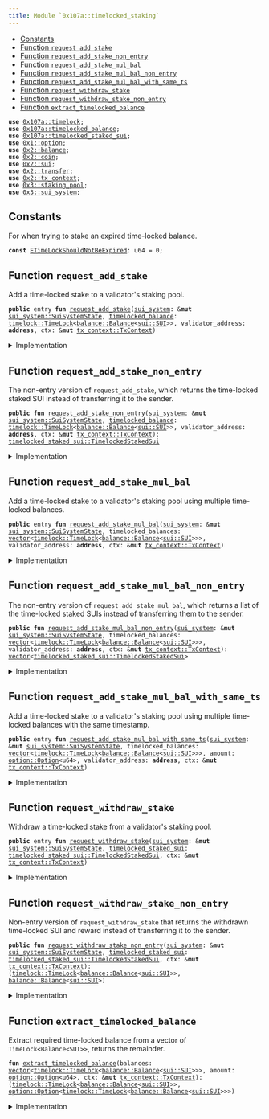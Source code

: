 ```yaml
---
title: Module `0x107a::timelocked_staking`
---
```




-  [Constants](#@Constants_0)
-  [Function `request_add_stake`](#0x107a_timelocked_staking_request_add_stake)
-  [Function `request_add_stake_non_entry`](#0x107a_timelocked_staking_request_add_stake_non_entry)
-  [Function `request_add_stake_mul_bal`](#0x107a_timelocked_staking_request_add_stake_mul_bal)
-  [Function `request_add_stake_mul_bal_non_entry`](#0x107a_timelocked_staking_request_add_stake_mul_bal_non_entry)
-  [Function `request_add_stake_mul_bal_with_same_ts`](#0x107a_timelocked_staking_request_add_stake_mul_bal_with_same_ts)
-  [Function `request_withdraw_stake`](#0x107a_timelocked_staking_request_withdraw_stake)
-  [Function `request_withdraw_stake_non_entry`](#0x107a_timelocked_staking_request_withdraw_stake_non_entry)
-  [Function `extract_timelocked_balance`](#0x107a_timelocked_staking_extract_timelocked_balance)


<pre><code><b>use</b> <a href="timelock.md#0x107a_timelock">0x107a::timelock</a>;
<b>use</b> <a href="timelocked_balance.md#0x107a_timelocked_balance">0x107a::timelocked_balance</a>;
<b>use</b> <a href="timelocked_staked_sui.md#0x107a_timelocked_staked_sui">0x107a::timelocked_staked_sui</a>;
<b>use</b> <a href="../move-stdlib/option.md#0x1_option">0x1::option</a>;
<b>use</b> <a href="../sui-framework/balance.md#0x2_balance">0x2::balance</a>;
<b>use</b> <a href="../sui-framework/coin.md#0x2_coin">0x2::coin</a>;
<b>use</b> <a href="../sui-framework/sui.md#0x2_sui">0x2::sui</a>;
<b>use</b> <a href="../sui-framework/transfer.md#0x2_transfer">0x2::transfer</a>;
<b>use</b> <a href="../sui-framework/tx_context.md#0x2_tx_context">0x2::tx_context</a>;
<b>use</b> <a href="../sui-system/staking_pool.md#0x3_staking_pool">0x3::staking_pool</a>;
<b>use</b> <a href="../sui-system/sui_system.md#0x3_sui_system">0x3::sui_system</a>;
</code></pre>



<a name="@Constants_0"></a>

## Constants


<a name="0x107a_timelocked_staking_ETimeLockShouldNotBeExpired"></a>

For when trying to stake an expired time-locked balance.


<pre><code><b>const</b> <a href="timelocked_staking.md#0x107a_timelocked_staking_ETimeLockShouldNotBeExpired">ETimeLockShouldNotBeExpired</a>: u64 = 0;
</code></pre>



<a name="0x107a_timelocked_staking_request_add_stake"></a>

## Function `request_add_stake`

Add a time-locked stake to a validator's staking pool.


<pre><code><b>public</b> entry <b>fun</b> <a href="timelocked_staking.md#0x107a_timelocked_staking_request_add_stake">request_add_stake</a>(<a href="../sui-system/sui_system.md#0x3_sui_system">sui_system</a>: &<b>mut</b> <a href="../sui-system/sui_system.md#0x3_sui_system_SuiSystemState">sui_system::SuiSystemState</a>, <a href="timelocked_balance.md#0x107a_timelocked_balance">timelocked_balance</a>: <a href="timelock.md#0x107a_timelock_TimeLock">timelock::TimeLock</a>&lt;<a href="../sui-framework/balance.md#0x2_balance_Balance">balance::Balance</a>&lt;<a href="../sui-framework/sui.md#0x2_sui_SUI">sui::SUI</a>&gt;&gt;, validator_address: <b>address</b>, ctx: &<b>mut</b> <a href="../sui-framework/tx_context.md#0x2_tx_context_TxContext">tx_context::TxContext</a>)
</code></pre>



<details>
<summary>Implementation</summary>


<pre><code><b>public</b> entry <b>fun</b> <a href="timelocked_staking.md#0x107a_timelocked_staking_request_add_stake">request_add_stake</a>(
    <a href="../sui-system/sui_system.md#0x3_sui_system">sui_system</a>: &<b>mut</b> SuiSystemState,
    <a href="timelocked_balance.md#0x107a_timelocked_balance">timelocked_balance</a>: TimeLock&lt;Balance&lt;SUI&gt;&gt;,
    validator_address: <b>address</b>,
    ctx: &<b>mut</b> TxContext,
) {
    // Stake the time-locked <a href="../sui-framework/balance.md#0x2_balance">balance</a>.
    <b>let</b> <a href="timelocked_staked_sui.md#0x107a_timelocked_staked_sui">timelocked_staked_sui</a> = <a href="timelocked_staking.md#0x107a_timelocked_staking_request_add_stake_non_entry">request_add_stake_non_entry</a>(<a href="../sui-system/sui_system.md#0x3_sui_system">sui_system</a>, <a href="timelocked_balance.md#0x107a_timelocked_balance">timelocked_balance</a>, validator_address, ctx);

    // Transfer the receipt <b>to</b> the sender.
    <a href="timelocked_staked_sui.md#0x107a_timelocked_staked_sui_transfer">timelocked_staked_sui::transfer</a>(<a href="timelocked_staked_sui.md#0x107a_timelocked_staked_sui">timelocked_staked_sui</a>, ctx.sender());
}
</code></pre>



</details>

<a name="0x107a_timelocked_staking_request_add_stake_non_entry"></a>

## Function `request_add_stake_non_entry`

The non-entry version of <code>request_add_stake</code>, which returns the time-locked staked SUI instead of transferring it to the sender.


<pre><code><b>public</b> <b>fun</b> <a href="timelocked_staking.md#0x107a_timelocked_staking_request_add_stake_non_entry">request_add_stake_non_entry</a>(<a href="../sui-system/sui_system.md#0x3_sui_system">sui_system</a>: &<b>mut</b> <a href="../sui-system/sui_system.md#0x3_sui_system_SuiSystemState">sui_system::SuiSystemState</a>, <a href="timelocked_balance.md#0x107a_timelocked_balance">timelocked_balance</a>: <a href="timelock.md#0x107a_timelock_TimeLock">timelock::TimeLock</a>&lt;<a href="../sui-framework/balance.md#0x2_balance_Balance">balance::Balance</a>&lt;<a href="../sui-framework/sui.md#0x2_sui_SUI">sui::SUI</a>&gt;&gt;, validator_address: <b>address</b>, ctx: &<b>mut</b> <a href="../sui-framework/tx_context.md#0x2_tx_context_TxContext">tx_context::TxContext</a>): <a href="timelocked_staked_sui.md#0x107a_timelocked_staked_sui_TimelockedStakedSui">timelocked_staked_sui::TimelockedStakedSui</a>
</code></pre>



<details>
<summary>Implementation</summary>


<pre><code><b>public</b> <b>fun</b> <a href="timelocked_staking.md#0x107a_timelocked_staking_request_add_stake_non_entry">request_add_stake_non_entry</a>(
    <a href="../sui-system/sui_system.md#0x3_sui_system">sui_system</a>: &<b>mut</b> SuiSystemState,
    <a href="timelocked_balance.md#0x107a_timelocked_balance">timelocked_balance</a>: TimeLock&lt;Balance&lt;SUI&gt;&gt;,
    validator_address: <b>address</b>,
    ctx: &<b>mut</b> TxContext,
) : TimelockedStakedSui {
    // Check the preconditions.
    <b>assert</b>!(<a href="timelocked_balance.md#0x107a_timelocked_balance">timelocked_balance</a>.is_locked(ctx), <a href="timelocked_staking.md#0x107a_timelocked_staking_ETimeLockShouldNotBeExpired">ETimeLockShouldNotBeExpired</a>);

    // Unpack the time-locked <a href="../sui-framework/balance.md#0x2_balance">balance</a>.
    <b>let</b> (<a href="../sui-framework/balance.md#0x2_balance">balance</a>, expiration_timestamp_ms) = <a href="timelock.md#0x107a_timelock_unpack">timelock::unpack</a>(<a href="timelocked_balance.md#0x107a_timelocked_balance">timelocked_balance</a>);

    // Stake the time-locked <a href="../sui-framework/balance.md#0x2_balance">balance</a>.
    <b>let</b> staked_sui = <a href="../sui-system/sui_system.md#0x3_sui_system">sui_system</a>.<a href="timelocked_staking.md#0x107a_timelocked_staking_request_add_stake_non_entry">request_add_stake_non_entry</a>(
        <a href="../sui-framework/balance.md#0x2_balance">balance</a>.into_coin(ctx),
        validator_address,
        ctx,
    );

    // Create and <b>return</b> a receipt.
    <a href="timelocked_staked_sui.md#0x107a_timelocked_staked_sui_create">timelocked_staked_sui::create</a>(
        staked_sui,
        expiration_timestamp_ms,
        ctx
    )
}
</code></pre>



</details>

<a name="0x107a_timelocked_staking_request_add_stake_mul_bal"></a>

## Function `request_add_stake_mul_bal`

Add a time-locked stake to a validator's staking pool using multiple time-locked balances.


<pre><code><b>public</b> entry <b>fun</b> <a href="timelocked_staking.md#0x107a_timelocked_staking_request_add_stake_mul_bal">request_add_stake_mul_bal</a>(<a href="../sui-system/sui_system.md#0x3_sui_system">sui_system</a>: &<b>mut</b> <a href="../sui-system/sui_system.md#0x3_sui_system_SuiSystemState">sui_system::SuiSystemState</a>, timelocked_balances: <a href="../move-stdlib/vector.md#0x1_vector">vector</a>&lt;<a href="timelock.md#0x107a_timelock_TimeLock">timelock::TimeLock</a>&lt;<a href="../sui-framework/balance.md#0x2_balance_Balance">balance::Balance</a>&lt;<a href="../sui-framework/sui.md#0x2_sui_SUI">sui::SUI</a>&gt;&gt;&gt;, validator_address: <b>address</b>, ctx: &<b>mut</b> <a href="../sui-framework/tx_context.md#0x2_tx_context_TxContext">tx_context::TxContext</a>)
</code></pre>



<details>
<summary>Implementation</summary>


<pre><code><b>public</b> entry <b>fun</b> <a href="timelocked_staking.md#0x107a_timelocked_staking_request_add_stake_mul_bal">request_add_stake_mul_bal</a>(
    <a href="../sui-system/sui_system.md#0x3_sui_system">sui_system</a>: &<b>mut</b> SuiSystemState,
    timelocked_balances: <a href="../move-stdlib/vector.md#0x1_vector">vector</a>&lt;TimeLock&lt;Balance&lt;SUI&gt;&gt;&gt;,
    validator_address: <b>address</b>,
    ctx: &<b>mut</b> TxContext,
) {
    // Stake the time-locked balances.
    <b>let</b> <b>mut</b> receipts = <a href="timelocked_staking.md#0x107a_timelocked_staking_request_add_stake_mul_bal_non_entry">request_add_stake_mul_bal_non_entry</a>(<a href="../sui-system/sui_system.md#0x3_sui_system">sui_system</a>, timelocked_balances, validator_address, ctx);

    // Create useful variables.
    <b>let</b> (<b>mut</b> i, len) = (0, receipts.length());

    // Send all the receipts <b>to</b> the sender.
    <b>while</b> (i &lt; len) {
        // Take a receipt.
        <b>let</b> receipt = receipts.pop_back();

        // Transfer the receipt <b>to</b> the sender.
        <a href="timelocked_staked_sui.md#0x107a_timelocked_staked_sui_transfer">timelocked_staked_sui::transfer</a>(receipt, ctx.sender());

        i = i + 1
    };

    // Destroy the empty <a href="../move-stdlib/vector.md#0x1_vector">vector</a>.
    <a href="../move-stdlib/vector.md#0x1_vector_destroy_empty">vector::destroy_empty</a>(receipts)
}
</code></pre>



</details>

<a name="0x107a_timelocked_staking_request_add_stake_mul_bal_non_entry"></a>

## Function `request_add_stake_mul_bal_non_entry`

The non-entry version of <code>request_add_stake_mul_bal</code>,
which returns a list of the time-locked staked SUIs instead of transferring them to the sender.


<pre><code><b>public</b> <b>fun</b> <a href="timelocked_staking.md#0x107a_timelocked_staking_request_add_stake_mul_bal_non_entry">request_add_stake_mul_bal_non_entry</a>(<a href="../sui-system/sui_system.md#0x3_sui_system">sui_system</a>: &<b>mut</b> <a href="../sui-system/sui_system.md#0x3_sui_system_SuiSystemState">sui_system::SuiSystemState</a>, timelocked_balances: <a href="../move-stdlib/vector.md#0x1_vector">vector</a>&lt;<a href="timelock.md#0x107a_timelock_TimeLock">timelock::TimeLock</a>&lt;<a href="../sui-framework/balance.md#0x2_balance_Balance">balance::Balance</a>&lt;<a href="../sui-framework/sui.md#0x2_sui_SUI">sui::SUI</a>&gt;&gt;&gt;, validator_address: <b>address</b>, ctx: &<b>mut</b> <a href="../sui-framework/tx_context.md#0x2_tx_context_TxContext">tx_context::TxContext</a>): <a href="../move-stdlib/vector.md#0x1_vector">vector</a>&lt;<a href="timelocked_staked_sui.md#0x107a_timelocked_staked_sui_TimelockedStakedSui">timelocked_staked_sui::TimelockedStakedSui</a>&gt;
</code></pre>



<details>
<summary>Implementation</summary>


<pre><code><b>public</b> <b>fun</b> <a href="timelocked_staking.md#0x107a_timelocked_staking_request_add_stake_mul_bal_non_entry">request_add_stake_mul_bal_non_entry</a>(
    <a href="../sui-system/sui_system.md#0x3_sui_system">sui_system</a>: &<b>mut</b> SuiSystemState,
    <b>mut</b> timelocked_balances: <a href="../move-stdlib/vector.md#0x1_vector">vector</a>&lt;TimeLock&lt;Balance&lt;SUI&gt;&gt;&gt;,
    validator_address: <b>address</b>,
    ctx: &<b>mut</b> TxContext,
) : <a href="../move-stdlib/vector.md#0x1_vector">vector</a>&lt;TimelockedStakedSui&gt; {
    // Create a <a href="../move-stdlib/vector.md#0x1_vector">vector</a> <b>to</b> store the results.
    <b>let</b> <b>mut</b> result = <a href="../move-stdlib/vector.md#0x1_vector">vector</a>[];

    // Create useful variables.
    <b>let</b> (<b>mut</b> i, len) = (0, timelocked_balances.length());

    // Stake all the time-locked balances.
    <b>while</b> (i &lt; len) {
        // Take a time-locked <a href="../sui-framework/balance.md#0x2_balance">balance</a>.
        <b>let</b> <a href="timelocked_balance.md#0x107a_timelocked_balance">timelocked_balance</a> = timelocked_balances.pop_back();

        // Stake the time-locked <a href="../sui-framework/balance.md#0x2_balance">balance</a>.
        <b>let</b> <a href="timelocked_staked_sui.md#0x107a_timelocked_staked_sui">timelocked_staked_sui</a> = <a href="timelocked_staking.md#0x107a_timelocked_staking_request_add_stake_non_entry">request_add_stake_non_entry</a>(<a href="../sui-system/sui_system.md#0x3_sui_system">sui_system</a>, <a href="timelocked_balance.md#0x107a_timelocked_balance">timelocked_balance</a>, validator_address, ctx);

        // Store the created receipt.
        result.push_back(<a href="timelocked_staked_sui.md#0x107a_timelocked_staked_sui">timelocked_staked_sui</a>);

        i = i + 1
    };

    // Destroy the empty <a href="../move-stdlib/vector.md#0x1_vector">vector</a>.
    <a href="../move-stdlib/vector.md#0x1_vector_destroy_empty">vector::destroy_empty</a>(timelocked_balances);

    result
}
</code></pre>



</details>

<a name="0x107a_timelocked_staking_request_add_stake_mul_bal_with_same_ts"></a>

## Function `request_add_stake_mul_bal_with_same_ts`

Add a time-locked stake to a validator's staking pool using multiple time-locked balances with the same timestamp.


<pre><code><b>public</b> entry <b>fun</b> <a href="timelocked_staking.md#0x107a_timelocked_staking_request_add_stake_mul_bal_with_same_ts">request_add_stake_mul_bal_with_same_ts</a>(<a href="../sui-system/sui_system.md#0x3_sui_system">sui_system</a>: &<b>mut</b> <a href="../sui-system/sui_system.md#0x3_sui_system_SuiSystemState">sui_system::SuiSystemState</a>, timelocked_balances: <a href="../move-stdlib/vector.md#0x1_vector">vector</a>&lt;<a href="timelock.md#0x107a_timelock_TimeLock">timelock::TimeLock</a>&lt;<a href="../sui-framework/balance.md#0x2_balance_Balance">balance::Balance</a>&lt;<a href="../sui-framework/sui.md#0x2_sui_SUI">sui::SUI</a>&gt;&gt;&gt;, amount: <a href="../move-stdlib/option.md#0x1_option_Option">option::Option</a>&lt;u64&gt;, validator_address: <b>address</b>, ctx: &<b>mut</b> <a href="../sui-framework/tx_context.md#0x2_tx_context_TxContext">tx_context::TxContext</a>)
</code></pre>



<details>
<summary>Implementation</summary>


<pre><code><b>public</b> entry <b>fun</b> <a href="timelocked_staking.md#0x107a_timelocked_staking_request_add_stake_mul_bal_with_same_ts">request_add_stake_mul_bal_with_same_ts</a>(
    <a href="../sui-system/sui_system.md#0x3_sui_system">sui_system</a>: &<b>mut</b> SuiSystemState,
    timelocked_balances: <a href="../move-stdlib/vector.md#0x1_vector">vector</a>&lt;TimeLock&lt;Balance&lt;SUI&gt;&gt;&gt;,
    amount: <a href="../move-stdlib/option.md#0x1_option_Option">option::Option</a>&lt;u64&gt;,
    validator_address: <b>address</b>,
    ctx: &<b>mut</b> TxContext,
) {
    // Extract required amount.
    <b>let</b> (<a href="timelocked_balance.md#0x107a_timelocked_balance">timelocked_balance</a>, timelocked_remainder_opt) = <a href="timelocked_staking.md#0x107a_timelocked_staking_extract_timelocked_balance">extract_timelocked_balance</a>(timelocked_balances, amount, ctx);

    // Stake the time-locked <a href="../sui-framework/balance.md#0x2_balance">balance</a>.
    <b>let</b> <a href="timelocked_staked_sui.md#0x107a_timelocked_staked_sui">timelocked_staked_sui</a> = <a href="timelocked_staking.md#0x107a_timelocked_staking_request_add_stake_non_entry">request_add_stake_non_entry</a>(<a href="../sui-system/sui_system.md#0x3_sui_system">sui_system</a>, <a href="timelocked_balance.md#0x107a_timelocked_balance">timelocked_balance</a>, validator_address, ctx);

    // Transfer the remainder <b>to</b> the sender only <b>if</b> it is not zero.
    <b>if</b> (timelocked_remainder_opt.is_some()) {
        <b>let</b> timelocked_remainder = <a href="../move-stdlib/option.md#0x1_option_destroy_some">option::destroy_some</a>(timelocked_remainder_opt);

        <b>if</b> (timelocked_remainder.locked().value() &gt; 0) {
            <a href="timelock.md#0x107a_timelock_transfer">timelock::transfer</a>(timelocked_remainder, ctx.sender());
        }
        <b>else</b> {
            <b>let</b> (remainder, _) = <a href="timelock.md#0x107a_timelock_unpack">timelock::unpack</a>(timelocked_remainder);
            <a href="../sui-framework/balance.md#0x2_balance_destroy_zero">balance::destroy_zero</a>(remainder);
        }
    }
    <b>else</b> {
        <a href="../move-stdlib/option.md#0x1_option_destroy_none">option::destroy_none</a>(timelocked_remainder_opt);
    };

    // Transfer the receipt <b>to</b> the sender.
    <a href="timelocked_staked_sui.md#0x107a_timelocked_staked_sui_transfer">timelocked_staked_sui::transfer</a>(<a href="timelocked_staked_sui.md#0x107a_timelocked_staked_sui">timelocked_staked_sui</a>, ctx.sender());
}
</code></pre>



</details>

<a name="0x107a_timelocked_staking_request_withdraw_stake"></a>

## Function `request_withdraw_stake`

Withdraw a time-locked stake from a validator's staking pool.


<pre><code><b>public</b> entry <b>fun</b> <a href="timelocked_staking.md#0x107a_timelocked_staking_request_withdraw_stake">request_withdraw_stake</a>(<a href="../sui-system/sui_system.md#0x3_sui_system">sui_system</a>: &<b>mut</b> <a href="../sui-system/sui_system.md#0x3_sui_system_SuiSystemState">sui_system::SuiSystemState</a>, <a href="timelocked_staked_sui.md#0x107a_timelocked_staked_sui">timelocked_staked_sui</a>: <a href="timelocked_staked_sui.md#0x107a_timelocked_staked_sui_TimelockedStakedSui">timelocked_staked_sui::TimelockedStakedSui</a>, ctx: &<b>mut</b> <a href="../sui-framework/tx_context.md#0x2_tx_context_TxContext">tx_context::TxContext</a>)
</code></pre>



<details>
<summary>Implementation</summary>


<pre><code><b>public</b> entry <b>fun</b> <a href="timelocked_staking.md#0x107a_timelocked_staking_request_withdraw_stake">request_withdraw_stake</a>(
    <a href="../sui-system/sui_system.md#0x3_sui_system">sui_system</a>: &<b>mut</b> SuiSystemState,
    <a href="timelocked_staked_sui.md#0x107a_timelocked_staked_sui">timelocked_staked_sui</a>: TimelockedStakedSui,
    ctx: &<b>mut</b> TxContext,
) {
    // Withdraw the time-locked <a href="../sui-framework/balance.md#0x2_balance">balance</a>.
    <b>let</b> (<a href="timelocked_balance.md#0x107a_timelocked_balance">timelocked_balance</a>, reward) = <a href="timelocked_staking.md#0x107a_timelocked_staking_request_withdraw_stake_non_entry">request_withdraw_stake_non_entry</a>(<a href="../sui-system/sui_system.md#0x3_sui_system">sui_system</a>, <a href="timelocked_staked_sui.md#0x107a_timelocked_staked_sui">timelocked_staked_sui</a>, ctx);

    // Transfer the withdrawn time-locked <a href="../sui-framework/balance.md#0x2_balance">balance</a> <b>to</b> the sender.
    <a href="timelock.md#0x107a_timelock_transfer">timelock::transfer</a>(<a href="timelocked_balance.md#0x107a_timelocked_balance">timelocked_balance</a>, ctx.sender());

    // Send coins only <b>if</b> the reward is not zero.
    <b>if</b> (reward.value() &gt; 0) {
        <a href="../sui-framework/transfer.md#0x2_transfer_public_transfer">transfer::public_transfer</a>(reward.into_coin(ctx), ctx.sender());
    }
    <b>else</b> {
        <a href="../sui-framework/balance.md#0x2_balance_destroy_zero">balance::destroy_zero</a>(reward);
    }
}
</code></pre>



</details>

<a name="0x107a_timelocked_staking_request_withdraw_stake_non_entry"></a>

## Function `request_withdraw_stake_non_entry`

Non-entry version of <code>request_withdraw_stake</code> that returns the withdrawn time-locked SUI and reward
instead of transferring it to the sender.


<pre><code><b>public</b> <b>fun</b> <a href="timelocked_staking.md#0x107a_timelocked_staking_request_withdraw_stake_non_entry">request_withdraw_stake_non_entry</a>(<a href="../sui-system/sui_system.md#0x3_sui_system">sui_system</a>: &<b>mut</b> <a href="../sui-system/sui_system.md#0x3_sui_system_SuiSystemState">sui_system::SuiSystemState</a>, <a href="timelocked_staked_sui.md#0x107a_timelocked_staked_sui">timelocked_staked_sui</a>: <a href="timelocked_staked_sui.md#0x107a_timelocked_staked_sui_TimelockedStakedSui">timelocked_staked_sui::TimelockedStakedSui</a>, ctx: &<b>mut</b> <a href="../sui-framework/tx_context.md#0x2_tx_context_TxContext">tx_context::TxContext</a>): (<a href="timelock.md#0x107a_timelock_TimeLock">timelock::TimeLock</a>&lt;<a href="../sui-framework/balance.md#0x2_balance_Balance">balance::Balance</a>&lt;<a href="../sui-framework/sui.md#0x2_sui_SUI">sui::SUI</a>&gt;&gt;, <a href="../sui-framework/balance.md#0x2_balance_Balance">balance::Balance</a>&lt;<a href="../sui-framework/sui.md#0x2_sui_SUI">sui::SUI</a>&gt;)
</code></pre>



<details>
<summary>Implementation</summary>


<pre><code><b>public</b> <b>fun</b> <a href="timelocked_staking.md#0x107a_timelocked_staking_request_withdraw_stake_non_entry">request_withdraw_stake_non_entry</a>(
    <a href="../sui-system/sui_system.md#0x3_sui_system">sui_system</a>: &<b>mut</b> SuiSystemState,
    <a href="timelocked_staked_sui.md#0x107a_timelocked_staked_sui">timelocked_staked_sui</a>: TimelockedStakedSui,
    ctx: &<b>mut</b> TxContext,
) : (TimeLock&lt;Balance&lt;SUI&gt;&gt;, Balance&lt;SUI&gt;) {
    // Unpack the `TimelockedStakedSui` instance.
    <b>let</b> (staked_sui, expiration_timestamp_ms) = <a href="timelocked_staked_sui.md#0x107a_timelocked_staked_sui">timelocked_staked_sui</a>.unpack();

    // Store the original stake amount.
    <b>let</b> principal = staked_sui.staked_sui_amount();

    // Withdraw the <a href="../sui-framework/balance.md#0x2_balance">balance</a>.
    <b>let</b> <b>mut</b> withdraw_stake = <a href="../sui-system/sui_system.md#0x3_sui_system">sui_system</a>.<a href="timelocked_staking.md#0x107a_timelocked_staking_request_withdraw_stake_non_entry">request_withdraw_stake_non_entry</a>(staked_sui, ctx);

    // The <a href="../sui-system/sui_system.md#0x3_sui_system">sui_system</a> withdraw functions <b>return</b> a <a href="../sui-framework/balance.md#0x2_balance">balance</a> that consists of the original staked amount plus the reward amount;
    // In here, it splits the original staked <a href="../sui-framework/balance.md#0x2_balance">balance</a> <b>to</b> <a href="timelock.md#0x107a_timelock">timelock</a> it again.
    <b>let</b> principal = withdraw_stake.split(principal);

    // Pack and <b>return</b> a time-locked <a href="../sui-framework/balance.md#0x2_balance">balance</a>, and the reward.
    (<a href="timelock.md#0x107a_timelock_pack">timelock::pack</a>(principal, expiration_timestamp_ms, ctx), withdraw_stake)
}
</code></pre>



</details>

<a name="0x107a_timelocked_staking_extract_timelocked_balance"></a>

## Function `extract_timelocked_balance`

Extract required time-locked balance from a vector of <code>TimeLock&lt;Balance&lt;SUI&gt;&gt;</code>, returns the remainder.


<pre><code><b>fun</b> <a href="timelocked_staking.md#0x107a_timelocked_staking_extract_timelocked_balance">extract_timelocked_balance</a>(balances: <a href="../move-stdlib/vector.md#0x1_vector">vector</a>&lt;<a href="timelock.md#0x107a_timelock_TimeLock">timelock::TimeLock</a>&lt;<a href="../sui-framework/balance.md#0x2_balance_Balance">balance::Balance</a>&lt;<a href="../sui-framework/sui.md#0x2_sui_SUI">sui::SUI</a>&gt;&gt;&gt;, amount: <a href="../move-stdlib/option.md#0x1_option_Option">option::Option</a>&lt;u64&gt;, ctx: &<b>mut</b> <a href="../sui-framework/tx_context.md#0x2_tx_context_TxContext">tx_context::TxContext</a>): (<a href="timelock.md#0x107a_timelock_TimeLock">timelock::TimeLock</a>&lt;<a href="../sui-framework/balance.md#0x2_balance_Balance">balance::Balance</a>&lt;<a href="../sui-framework/sui.md#0x2_sui_SUI">sui::SUI</a>&gt;&gt;, <a href="../move-stdlib/option.md#0x1_option_Option">option::Option</a>&lt;<a href="timelock.md#0x107a_timelock_TimeLock">timelock::TimeLock</a>&lt;<a href="../sui-framework/balance.md#0x2_balance_Balance">balance::Balance</a>&lt;<a href="../sui-framework/sui.md#0x2_sui_SUI">sui::SUI</a>&gt;&gt;&gt;)
</code></pre>



<details>
<summary>Implementation</summary>


<pre><code><b>fun</b> <a href="timelocked_staking.md#0x107a_timelocked_staking_extract_timelocked_balance">extract_timelocked_balance</a>(
    <b>mut</b> balances: <a href="../move-stdlib/vector.md#0x1_vector">vector</a>&lt;TimeLock&lt;Balance&lt;SUI&gt;&gt;&gt;,
    amount: <a href="../move-stdlib/option.md#0x1_option_Option">option::Option</a>&lt;u64&gt;,
    ctx: &<b>mut</b> TxContext
) : (TimeLock&lt;Balance&lt;SUI&gt;&gt;, Option&lt;TimeLock&lt;Balance&lt;SUI&gt;&gt;&gt;)
{
    // Merge all balances.
    <b>let</b> <b>mut</b> total_balance = balances.pop_back();
    <a href="timelocked_balance.md#0x107a_timelocked_balance_join_vec">timelocked_balance::join_vec</a>(&<b>mut</b> total_balance, balances);

    // Return the full amount <b>if</b> `amount` is not specified.
    <b>if</b> (amount.is_none()) {
        <b>return</b> (total_balance, <a href="../move-stdlib/option.md#0x1_option_none">option::none</a>())
    };

    // Extract the amount.
    <b>let</b> amount = amount.destroy_some();
    <b>let</b> <a href="../sui-framework/balance.md#0x2_balance">balance</a> = <a href="timelocked_balance.md#0x107a_timelocked_balance_split">timelocked_balance::split</a>(&<b>mut</b> total_balance, amount, ctx);
    <b>let</b> remainder = <a href="../move-stdlib/option.md#0x1_option_some">option::some</a>(total_balance);

    // Return the <a href="../sui-framework/balance.md#0x2_balance">balance</a> and remainder.
    (<a href="../sui-framework/balance.md#0x2_balance">balance</a>, remainder)
}
</code></pre>



</details>
